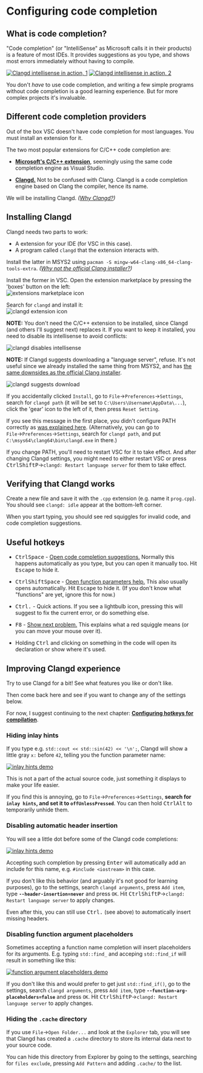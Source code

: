 # Configuring code completion

## What is code completion?

"Code completion" (or "IntelliSense" as Microsoft calls it in their products) is a feature of most IDEs. It provides suggestions as you type, and shows most errors immediately without having to compile.

[![Clangd intellisense in action, 1](/tooling/images/clangd_in_action_1.png)](/tooling/images/clangd_in_action_1.png) [![Clangd intellisense in action, 2](/tooling/images/clangd_in_action_2.png)](/tooling/images/clangd_in_action_2.png)

You don't *have* to use code completion, and writing a few simple programs without code completion is a good learning experience. But for more complex projects it's invaluable.

## Different code completion providers

Out of the box VSC doesn't have code completion for most languages. You must install an extension for it.

The two most popular extensions for C/C++ code completion are:

* [**Microsoft's C/C++ extension**](https://marketplace.visualstudio.com/items?itemName=ms-vscode.cpptools), seemingly using the same code completion engine as Visual Studio.

* [**Clangd.**](https://clangd.llvm.org/) Not to be confused with Clang. Clangd is a code completion engine based on Clang the compiler, hence its name.

We will be installing Clangd. *([Why Clangd?](why_clangd.md))*

## Installing Clangd

Clangd needs two parts to work:

* A extension for your IDE (for VSC in this case).
* A program called `clangd` that the extension interacts with.

Install the latter in MSYS2 using `pacman -S mingw-w64-clang-x86_64-clang-tools-extra`. *([Why not the official Clang installer?](/tooling/articles/why_not_official_clang_installer.md))*

Install the former in VSC. Open the extension marketplace by pressing the 'boxes' button on the left:<br/>
![extensions marketplace icon](/tooling/images/vsc_extensions_icon.png)

Search for `clangd` and install it:<br/>
![clangd extension icon](/tooling/images/clangd_extension_icon.png)

**NOTE:** You don't need the C/C++ extension to be installed, since Clangd (and others I'll suggest next) replaces it. If you want to keep it installed, you need to disable its intellisense to avoid conflicts:

![clangd disables intellisense](/tooling/images/clangd_disables_intellisense.png)

**NOTE:** If Clangd suggests downloading a "language server", refuse. It's not useful since we already installed the same thing from MSYS2, and has [the same downsides as the official Clang installer](/tooling/articles/why_not_official_clang_installer.md).

![clangd suggests download](/tooling/images/clangd_suggests_download.png)

If you accidentally clicked `Install`, go to `File`→`Preferences`→`Settings`, search for `clangd path` (it will be set to `C:\Users\Username\AppData\...`), click the 'gear' icon to the left of it, then press `Reset Setting`.

If you see this message in the first place, you didn't configure PATH correctly as [was explained here](/tooling/articles/working_in_vscode_terminal.md). (Alternatively, you can go to `File`→`Preferences`→`Settings`, search for `clangd path`, and put `C:\msys64\clang64\bin\clangd.exe` in there.)

If you change PATH, you'll need to restart VSC for it to take effect. And after changing Clangd settings, you might need to either restart VSC or press <kbd>Ctrl</kbd><kbd>Shift</kbd><kbd>P</kbd>→`clangd: Restart language server` for them to take effect.

## Verifying that Clangd works

Create a new file and save it with the `.cpp` extension (e.g. name it `prog.cpp`). You should see `clangd: idle` appear at the bottom-left corner.

When you start typing, you should see red squiggles for invalid code, and code completion suggestions.

## Useful hotkeys

* <kbd>Ctrl</kbd><kbd>Space</kbd> - [Open code completion suggestions.](/tooling/images/clangd_in_action_1.png) Normally this happens automatically as you type, but you can open it manually too. Hit <kbd>Escape</kbd> to hide it.

* <kbd>Ctrl</kbd><kbd>Shift</kbd><kbd>Space</kbd> - [Open function parameters help.](/tooling/images/clangd_in_action_3.png) This also usually opens automatically. Hit <kbd>Escape</kbd> to hide it. (If you don't know what "functions" are yet, ignore this for now.)

* <kbd>Ctrl</kbd><kbd>.</kbd> - Quick actions. If you see a lightbulb icon, pressing this will suggest to fix the current error, or do something else.

* <kbd>F8</kbd> - [Show next problem.](/tooling/images/clangd_in_action_2.png) This explains what a red squiggle means (or you can move your mouse over it).

* Holding <kbd>Ctrl</kbd> and clicking on something in the code will open its declaration or show where it's used.

## Improving Clangd experience

Try to use Clangd for a bit! See what features you like or don't like.

Then come back here and see if you want to change any of the settings below.

For now, I suggest continuing to the next chapter: [**Configuring hotkeys for compilation**](/tooling/articles/configuring_vsc_tasks.md).

### Hiding inlay hints

If you type e.g. `std::cout << std::sin(42) << '\n';`, Clangd will show a little gray `x:` before `42`, telling you the function parameter name:

[![inlay hints demo](/tooling/images/clangd_inlay_hints.png)](/tooling/images/clangd_inlay_hints.png)

This is not a part of the actual source code, just something it displays to make your life easier.

If you find this is annoying, go to `File`→`Preferences`→`Settings`, **search for `inlay hints`, and set it to `offUnlessPressed`**. You can then hold <kbd>Ctrl</kbd><kbd>Alt</kbd> to temporarily unhide them.

### Disabling automatic header insertion

You will see a little dot before some of the Clangd code completions:

[![inlay hints demo](/tooling/images/clangd_header_suggestions.png)](/tooling/images/clangd_header_suggestions.png)

Accepting such completion by pressing <kbd>Enter</kbd> will automatically add an include for this name, e.g. `#include <iostream>` in this case.

If you don't like this behavior (and arguably it's not good for learning purposes), go to the settings, search `clangd arguments`, press `Add item`, type **`--header-insertion=never`** and press `OK`. Hit <kbd>Ctrl</kbd><kbd>Shift</kbd><kbd>P</kbd>→`clangd: Restart language server` to apply changes.

Even after this, you can still use <kbd>Ctrl</kbd><kbd>.</kbd> (see above) to automatically insert missing headers.

### Disabling function argument placeholders

Sometimes accepting a function name completion will insert placeholders for its arguments. E.g. typing `std::find_` and acceping `std::find_if` will result in something like this:

[![function argument placeholders demo](/tooling/images/clangd_arg_placeholders.png)](/tooling/images/clangd_arg_placeholders.png)

If you don't like this and would prefer to get just `std::find_if()`, go to the settings, search `clangd arguments`, press `Add item`, type **`--function-arg-placeholders=false`** and press `OK`. Hit <kbd>Ctrl</kbd><kbd>Shift</kbd><kbd>P</kbd>→`clangd: Restart language server` to apply changes.

### Hiding the `.cache` directory

If you use `File`→`Open Folder...` and look at the `Explorer` tab, you will see that Clangd has created a `.cache` directory to store its internal data next to your source code.

You can hide this directory from Explorer by going to the settings, searching for `files exclude`, pressing `Add Pattern` and adding `.cache/` to the list.
